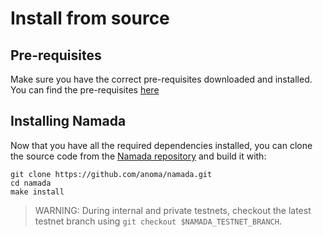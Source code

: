 # Install from source

## Pre-requisites

Make sure you have the correct pre-requisites downloaded and installed. You can find the pre-requisites [here](./source/pre-requisites.md)

## Installing Namada
Now that you have all the required dependencies installed, you can clone the source code from the [Namada repository](https://github.com/anoma/namada) and build it with:

```shell
git clone https://github.com/anoma/namada.git
cd namada 
make install
```

> WARNING: During internal and private testnets, checkout the latest testnet branch using `git checkout $NAMADA_TESTNET_BRANCH`.
